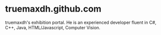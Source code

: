 # truemaxdh.github.com
truemaxdh's exhibition portal.
He is an experienced developer fluent in C#, C++, Java, HTML/Javascript, Computer Vision.
